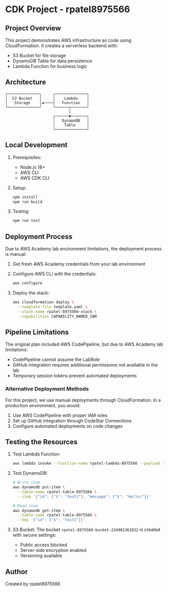 # CDK Project - rpatel8975566

## Project Overview
This project demonstrates AWS infrastructure as code using CloudFormation. It creates a serverless backend with:
- S3 Bucket for file storage
- DynamoDB Table for data persistence
- Lambda Function for business logic

## Architecture
```
┌──────────────┐     ┌──────────────┐
│  S3 Bucket   │     │    Lambda    │
│   Storage    │◄────┤   Function   │
└──────────────┘     └──────┬───────┘
                            │
                     ┌──────▼───────┐
                     │   DynamoDB   │
                     │    Table     │
                     └──────────────┘
```

## Local Development
1. Prerequisites:
   - Node.js 18+
   - AWS CLI
   - AWS CDK CLI

2. Setup:
   ```bash
   npm install
   npm run build
   ```

3. Testing:
   ```bash
   npm run test
   ```

## Deployment Process

Due to AWS Academy lab environment limitations, the deployment process is manual:

1. Get fresh AWS Academy credentials from your lab environment
2. Configure AWS CLI with the credentials:
   ```bash
   aws configure
   ```

3. Deploy the stack:
   ```bash
   aws cloudformation deploy \
     --template-file template.yaml \
     --stack-name rpatel-8975566-stack \
     --capabilities CAPABILITY_NAMED_IAM
   ```

## Pipeline Limitations

The original plan included AWS CodePipeline, but due to AWS Academy lab limitations:
- CodePipeline cannot assume the LabRole
- GitHub integration requires additional permissions not available in the lab
- Temporary session tokens prevent automated deployments

### Alternative Deployment Methods

For this project, we use manual deployments through CloudFormation. In a production environment, you would:
1. Use AWS CodePipeline with proper IAM roles
2. Set up GitHub integration through CodeStar Connections
3. Configure automated deployments on code changes

## Testing the Resources

1. Test Lambda Function:
   ```bash
   aws lambda invoke --function-name rpatel-lambda-8975566 --payload '{}' response.json
   ```

2. Test DynamoDB:
   ```bash
   # Write item
   aws dynamodb put-item \
     --table-name rpatel-table-8975566 \
     --item '{"id": {"S": "test1"}, "message": {"S": "Hello!"}}'

   # Read item
   aws dynamodb get-item \
     --table-name rpatel-table-8975566 \
     --key '{"id": {"S": "test1"}}'
   ```

3. S3 Bucket:
   The bucket `rpatel-8975566-bucket-234902362832` is created with secure settings:
   - Public access blocked
   - Server-side encryption enabled
   - Versioning available

## Author

Created by rpatel8975566
